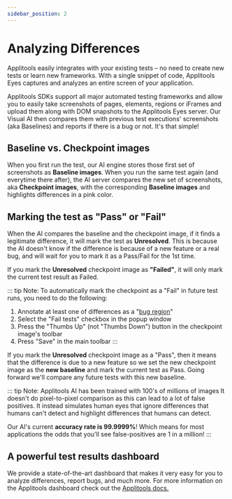 ```yaml
---
sidebar_position: 2
---
```




# Analyzing Differences

Applitools easily integrates with your existing tests – no need to create new tests or learn new frameworks. With a single snippet of code, Applitools Eyes captures and analyzes an entire screen of your application.

Applitools SDKs support all major automated testing frameworks and allow you  to easily take screenshots of pages, elements, regions or iFrames and upload them along with DOM snapshots to the Applitools Eyes server. Our Visual AI then compares them with previous test executions' screenshots (aka Baselines) and reports if there is a bug or not. It's that simple!

## Baseline vs. Checkpoint images

When you first run the test, our AI engine stores those first set of screenshots as **Baseline images**. When you run the same test again (and everytime there after), the AI server compares the new set of screenshots, aka **Checkpoint images**, with the corresponding **Baseline images** and highlights differences in a pink color.


## Marking the test as "Pass" or "Fail"

When the AI compares the baseline and the checkpoint image, if it finds a legitimate difference, it will mark the test as **Unresolved**. This is because the AI doesn't know if the difference is because of a new feature or a real bug, and will wait for you to mark it as a Pass/Fail for the 1st time.

If you mark the **Unresolved** checkpoint image as <strong>"Failed"</strong>, it will only mark the current test result as Failed.



::: tip Note: To automatically mark the checkpoint as a "Fail" in future test runs, you need to do the following:
  1. Annotate at least one of differences as a "<a href="https://help.applitools.com/hc/en-us/articles/360007188391-Bug-Region-Collaboration-feature-" target="_blank">bug region</a>"
  2. Select the "Fail tests" checkbox in the popup window
  3. Press the "Thumbs Up" (not "Thumbs Down") button in the checkpoint image's toolbar
  4. Press "Save" in the main toolbar
:::

If you mark the **Unresolved** checkpoint image as a "Pass", then it means that the difference is due to a new feature so we set the new checkpoint image as the **new baseline** and mark the current test as Pass. Going forward we'll compare any future tests with this new baseline.



::: tip Note: Applitools AI has been trained with 100's of millions of images
It doesn't do pixel-to-pixel comparison as this can lead to a lot of false positives. It instead simulates human eyes that ignore differences that humans can't detect and highlight differences that humans can detect.

Our AI's current **accuracy rate is 99.9999%**! Which means for most applications the odds that you'll see false-positives are 1 in a million!
:::

## A powerful test results dashboard
We provide a state-of-the-art dashboard that makes it very easy for you to analyze differences, report bugs, and much more. For more information on the Applitools dashboard check out the [Applitools docs.](https://applitools.com/docs/)


